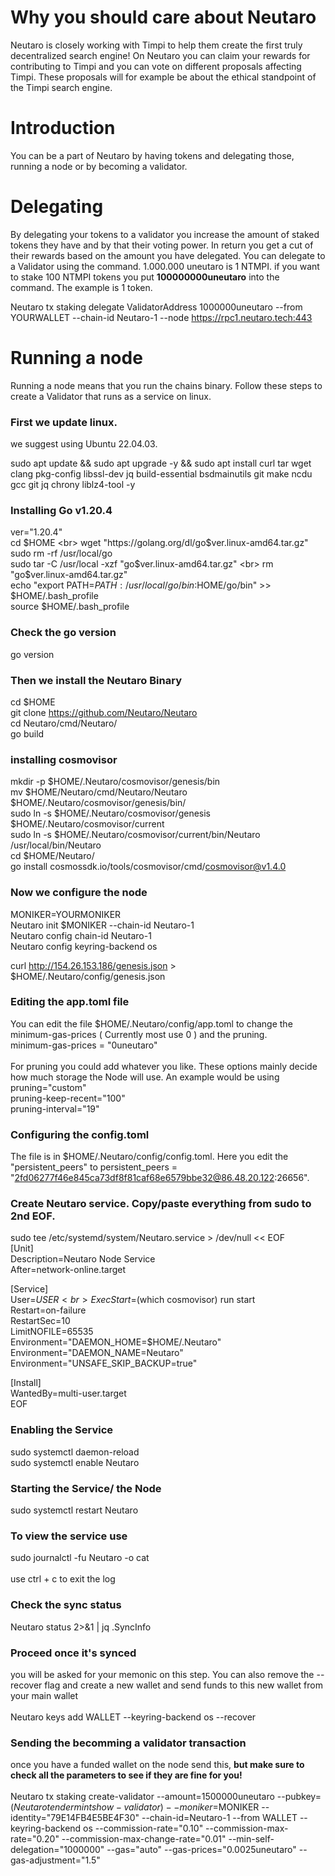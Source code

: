 # Why you should care about Neutaro
Neutaro is closely working with Timpi to help them create the first truly decentralized search engine! On Neutaro you can claim your rewards for contributing to Timpi and you can vote on different proposals affecting Timpi. These proposals will for example be about the ethical standpoint of the Timpi search engine.

# Introduction
You can be a part of Neutaro by having tokens and delegating those, running a node or by becoming a validator.

# Delegating
By delegating your tokens to a validator you increase the amount of staked tokens they have and by that their voting power. In return you get a cut of their rewards based on the amount you have delegated. You can delegate to a Validator using the command. 1.000.000 uneutaro is 1 NTMPI. if you want to stake 100 NTMPI tokens you put **100000000uneutaro** into the command. The example is 1 token.

Neutaro tx staking delegate ValidatorAddress 1000000uneutaro --from YOURWALLET --chain-id Neutaro-1 --node https://rpc1.neutaro.tech:443

# Running a node
Running a node means that you run the chains binary. Follow these steps to create a Validator that runs as a service on linux.

### First we update linux.
we suggest using Ubuntu 22.04.03.

sudo apt update && sudo apt upgrade -y && sudo apt install curl tar wget clang pkg-config libssl-dev jq build-essential bsdmainutils git make ncdu gcc git jq chrony liblz4-tool -y

### Installing Go v1.20.4
ver="1.20.4" <br>
cd $HOME <br>
wget "https://golang.org/dl/go$ver.linux-amd64.tar.gz" <br>
sudo rm -rf /usr/local/go <br>
sudo tar -C /usr/local -xzf "go$ver.linux-amd64.tar.gz" <br>
rm "go$ver.linux-amd64.tar.gz" <br>
echo "export PATH=$PATH:/usr/local/go/bin:$HOME/go/bin" >> $HOME/.bash_profile <br>
source $HOME/.bash_profile

### Check the go version

go version

### Then we install the Neutaro Binary

cd $HOME <br> 
git clone https://github.com/Neutaro/Neutaro <br>
cd Neutaro/cmd/Neutaro/ <br>
go build <br>

### installing cosmovisor

mkdir -p $HOME/.Neutaro/cosmovisor/genesis/bin <br>
mv $HOME/Neutaro/cmd/Neutaro/Neutaro $HOME/.Neutaro/cosmovisor/genesis/bin/ <br>
sudo ln -s $HOME/.Neutaro/cosmovisor/genesis $HOME/.Neutaro/cosmovisor/current <br>
sudo ln -s $HOME/.Neutaro/cosmovisor/current/bin/Neutaro /usr/local/bin/Neutaro <br>
cd  $HOME/Neutaro/ <br>
go install cosmossdk.io/tools/cosmovisor/cmd/cosmovisor@v1.4.0

### Now we configure the node

MONIKER=YOURMONIKER <br>
Neutaro init $MONIKER --chain-id Neutaro-1 <br>
Neutaro config chain-id Neutaro-1 <br>
Neutaro config keyring-backend os <br>

curl http://154.26.153.186/genesis.json > \$HOME/.Neutaro/config/genesis.json <br>

### Editing the app.toml file
You can edit the file $HOME/.Neutaro/config/app.toml to change the minimum-gas-prices ( Currently most use 0 ) and the pruning. <br>
minimum-gas-prices = "0uneutaro" <br>
<br>
For pruning you could add whatever you like. These options mainly decide how much storage the Node will use. An example would be using<br>
pruning="custom" <br>
pruning-keep-recent="100" <br>
pruning-interval="19" <br>

### Configuring the config.toml
The file is in $HOME/.Neutaro/config/config.toml. Here you edit the "persistent_peers" to persistent_peers = "2fd06277f46e845ca73df8f81caf68e6579bbe32@86.48.20.122:26656". <br>

### Create Neutaro service. Copy/paste everything from sudo to 2nd EOF.

sudo tee /etc/systemd/system/Neutaro.service > /dev/null << EOF  <br>
[Unit]  <br>
Description=Neutaro Node Service  <br>
After=network-online.target  <br>

[Service]  <br>
User=$USER <br>
ExecStart=$(which cosmovisor) run start <br>
Restart=on-failure <br>
RestartSec=10 <br>
LimitNOFILE=65535 <br>
Environment="DAEMON_HOME=$HOME/.Neutaro" <br>
Environment="DAEMON_NAME=Neutaro" <br>
Environment="UNSAFE_SKIP_BACKUP=true" <br>

[Install] <br>
WantedBy=multi-user.target <br>
EOF 

### Enabling the Service
sudo systemctl daemon-reload <br>
sudo systemctl enable Neutaro

### Starting the Service/ the Node
sudo systemctl restart Neutaro

### To view the service use
sudo journalctl -fu Neutaro -o cat
<br>
<br>
use ctrl + c to exit the log

### Check the sync status
Neutaro status 2>&1 | jq .SyncInfo

### **Proceed once it's synced**
you will be asked for your memonic on this step. You can also remove the --recover flag and create a new wallet and send funds to this new wallet from your main wallet
<br>
<br>
Neutaro keys add WALLET --keyring-backend os --recover 

### Sending the becomming a validator transaction
once you have a funded wallet on the node send this, **__but make sure to check all the parameters to see if they are fine for you!__** <br>
<br>
Neutaro tx staking create-validator --amount=1500000uneutaro --pubkey=$(Neutaro tendermint show-validator) --moniker=$MONIKER --identity="79E14FB4E5BE4F30" --chain-id=Neutaro-1 --from WALLET --keyring-backend os --commission-rate="0.10" --commission-max-rate="0.20" --commission-max-change-rate="0.01" --min-self-delegation="1000000" --gas="auto" --gas-prices="0.0025uneutaro" --gas-adjustment="1.5"
